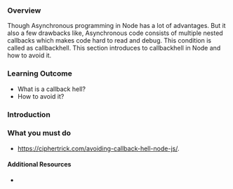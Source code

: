 ### Overview
Though Asynchronous programming in Node has a lot of advantages. But it also a few drawbacks like, Asynchronous code consists of multiple nested callbacks which makes code hard to read and debug. This condition is called as callbackhell. This section introduces to callbackhell in Node and how to avoid it.

### Learning Outcome
- What is a callback hell?
- How to avoid it?

### Introduction


### What you must do
- https://ciphertrick.com/avoiding-callback-hell-node-js/.


#### Additional Resources
- 
